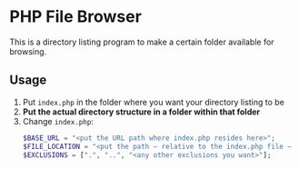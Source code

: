 
# PHP File Browser

This is a directory listing program to make a certain folder available for browsing.

## Usage

1. Put `index.php` in the folder where you want your directory listing to be
2. **Put the actual directory structure in a folder within that folder**
3. Change `index.php`:
   ```php
   $BASE_URL = "<put the URL path where index.php resides here>";
   $FILE_LOCATION = "<put the path — relative to the index.php file — to the actual file structure here>";
   $EXCLUSIONS = [".", "..", "<any other exclusions you want>"];
   ```
